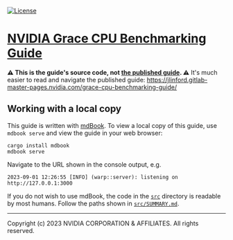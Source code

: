 [![License](https://img.shields.io/badge/License-BSD_3--Clause-blue.svg)](https://opensource.org/licenses/BSD-3-Clause)

# [NVIDIA Grace CPU Benchmarking Guide][1]

**:warning: This is the guide's source code, not [the published guide][1]. :warning:**  It's much easier to read and navigate the published guide: https://jlinford.gitlab-master-pages.nvidia.com/grace-cpu-benchmarking-guide/


## Working with a local copy

This guide is written with [mdBook](https://github.com/rust-lang/mdBook). To view a local copy of this guide, use `mdbook serve` and view the guide in your web browser:
```
cargo install mdbook
mdbook serve
```
Navigate to the URL shown in the console output, e.g.
```
2023-09-01 12:26:55 [INFO] (warp::server): listening on http://127.0.0.1:3000 
```

If you do not wish to use mdBook, the code in the [`src`](src/) directory is readable by most humans.
Follow the paths shown in [`src/SUMMARY.md`](src/SUMMARY.md).

-----

Copyright (c) 2023 NVIDIA CORPORATION & AFFILIATES. All rights reserved.


[1]: <https://jlinford.gitlab-master-pages.nvidia.com/grace-cpu-benchmarking-guide/> "NVIDIA Grace CPU Benchmarking Guide"